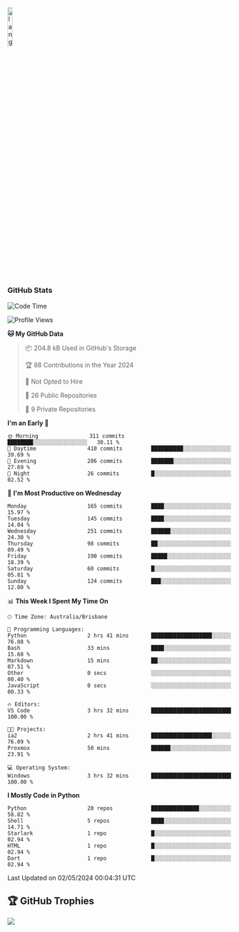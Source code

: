 <p align="left"><img width=15%" src="https://github.com/alansmathew/alansmathew/raw/master/lang.gif" alt="lang image here" /></p>

# <h3 align="left">GitHub Stats</h3>

<!--START_SECTION:waka-->
![Code Time](http://img.shields.io/badge/Code%20Time-376%20hrs%2019%20mins-blue)

![Profile Views](http://img.shields.io/badge/Profile%20Views-0-blue)

**🐱 My GitHub Data** 

> 📦 204.8 kB Used in GitHub's Storage 
 > 
> 🏆 88 Contributions in the Year 2024
 > 
> 🚫 Not Opted to Hire
 > 
> 📜 26 Public Repositories 
 > 
> 🔑 9 Private Repositories 
 > 
**I'm an Early 🐤** 

```text
🌞 Morning                311 commits         ████████░░░░░░░░░░░░░░░░░   30.11 % 
🌆 Daytime                410 commits         ██████████░░░░░░░░░░░░░░░   39.69 % 
🌃 Evening                286 commits         ███████░░░░░░░░░░░░░░░░░░   27.69 % 
🌙 Night                  26 commits          █░░░░░░░░░░░░░░░░░░░░░░░░   02.52 % 
```
📅 **I'm Most Productive on Wednesday** 

```text
Monday                   165 commits         ████░░░░░░░░░░░░░░░░░░░░░   15.97 % 
Tuesday                  145 commits         ████░░░░░░░░░░░░░░░░░░░░░   14.04 % 
Wednesday                251 commits         ██████░░░░░░░░░░░░░░░░░░░   24.30 % 
Thursday                 98 commits          ██░░░░░░░░░░░░░░░░░░░░░░░   09.49 % 
Friday                   190 commits         █████░░░░░░░░░░░░░░░░░░░░   18.39 % 
Saturday                 60 commits          █░░░░░░░░░░░░░░░░░░░░░░░░   05.81 % 
Sunday                   124 commits         ███░░░░░░░░░░░░░░░░░░░░░░   12.00 % 
```


📊 **This Week I Spent My Time On** 

```text
🕑︎ Time Zone: Australia/Brisbane

💬 Programming Languages: 
Python                   2 hrs 41 mins       ███████████████████░░░░░░   76.08 % 
Bash                     33 mins             ████░░░░░░░░░░░░░░░░░░░░░   15.68 % 
Markdown                 15 mins             ██░░░░░░░░░░░░░░░░░░░░░░░   07.51 % 
Other                    0 secs              ░░░░░░░░░░░░░░░░░░░░░░░░░   00.40 % 
JavaScript               0 secs              ░░░░░░░░░░░░░░░░░░░░░░░░░   00.33 % 

🔥 Editors: 
VS Code                  3 hrs 32 mins       █████████████████████████   100.00 % 

🐱‍💻 Projects: 
ia2                      2 hrs 41 mins       ███████████████████░░░░░░   76.09 % 
Proxmox                  50 mins             ██████░░░░░░░░░░░░░░░░░░░   23.91 % 

💻 Operating System: 
Windows                  3 hrs 32 mins       █████████████████████████   100.00 % 
```

**I Mostly Code in Python** 

```text
Python                   20 repos            ███████████████░░░░░░░░░░   58.82 % 
Shell                    5 repos             ████░░░░░░░░░░░░░░░░░░░░░   14.71 % 
Starlark                 1 repo              █░░░░░░░░░░░░░░░░░░░░░░░░   02.94 % 
HTML                     1 repo              █░░░░░░░░░░░░░░░░░░░░░░░░   02.94 % 
Dart                     1 repo              █░░░░░░░░░░░░░░░░░░░░░░░░   02.94 % 
```




 Last Updated on 02/05/2024 00:04:31 UTC
<!--END_SECTION:waka-->

## 🏆 GitHub Trophies

![](https://github-profile-trophy.vercel.app/?username=samh06&theme=discord&no-frame=true&no-bg=false&margin-w=4)

